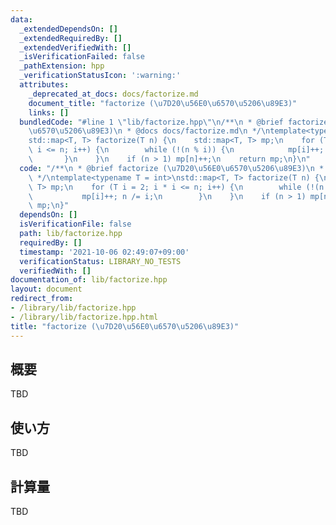 ```yaml
---
data:
  _extendedDependsOn: []
  _extendedRequiredBy: []
  _extendedVerifiedWith: []
  _isVerificationFailed: false
  _pathExtension: hpp
  _verificationStatusIcon: ':warning:'
  attributes:
    _deprecated_at_docs: docs/factorize.md
    document_title: "factorize (\u7D20\u56E0\u6570\u5206\u89E3)"
    links: []
  bundledCode: "#line 1 \"lib/factorize.hpp\"\n/**\n * @brief factorize (\u7D20\u56E0\
    \u6570\u5206\u89E3)\n * @docs docs/factorize.md\n */\ntemplate<typename T = int>\n\
    std::map<T, T> factorize(T n) {\n    std::map<T, T> mp;\n    for (T i = 2; i *\
    \ i <= n; i++) {\n        while (!(n % i)) {\n            mp[i]++; n /= i;\n \
    \       }\n    }\n    if (n > 1) mp[n]++;\n    return mp;\n}\n"
  code: "/**\n * @brief factorize (\u7D20\u56E0\u6570\u5206\u89E3)\n * @docs docs/factorize.md\n\
    \ */\ntemplate<typename T = int>\nstd::map<T, T> factorize(T n) {\n    std::map<T,\
    \ T> mp;\n    for (T i = 2; i * i <= n; i++) {\n        while (!(n % i)) {\n \
    \           mp[i]++; n /= i;\n        }\n    }\n    if (n > 1) mp[n]++;\n    return\
    \ mp;\n}"
  dependsOn: []
  isVerificationFile: false
  path: lib/factorize.hpp
  requiredBy: []
  timestamp: '2021-10-06 02:49:07+09:00'
  verificationStatus: LIBRARY_NO_TESTS
  verifiedWith: []
documentation_of: lib/factorize.hpp
layout: document
redirect_from:
- /library/lib/factorize.hpp
- /library/lib/factorize.hpp.html
title: "factorize (\u7D20\u56E0\u6570\u5206\u89E3)"
---
```

## 概要

TBD

## 使い方

TBD

## 計算量

TBD